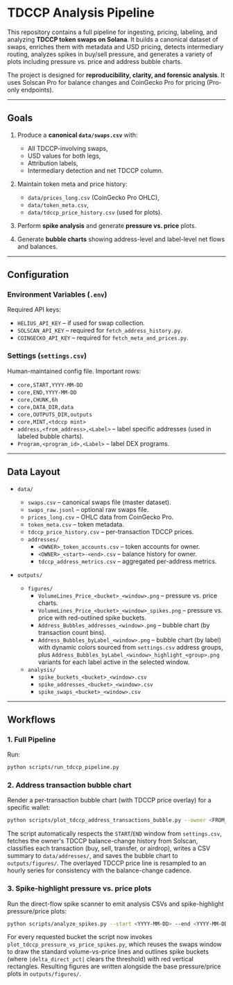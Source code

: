 # TDCCP Analysis Pipeline

This repository contains a full pipeline for ingesting, pricing, labeling, and analyzing **TDCCP token swaps on Solana**. It builds a canonical dataset of swaps, enriches them with metadata and USD pricing, detects intermediary routing, analyzes spikes in buy/sell pressure, and generates a variety of plots including pressure vs. price and address bubble charts.

The project is designed for **reproducibility, clarity, and forensic analysis**. It uses Solscan Pro for balance changes and CoinGecko Pro for pricing (Pro-only endpoints).

---

## Goals

1. Produce a **canonical `data/swaps.csv`** with:
   - All TDCCP-involving swaps,
   - USD values for both legs,
   - Attribution labels,
   - Intermediary detection and net TDCCP column.

2. Maintain token meta and price history:
   - `data/prices_long.csv` (CoinGecko Pro OHLC),
   - `data/token_meta.csv`,
   - `data/tdccp_price_history.csv` (used for plots).

3. Perform **spike analysis** and generate **pressure vs. price** plots.

4. Generate **bubble charts** showing address-level and label-level net flows and balances.

---

## Configuration

### Environment Variables (`.env`)
Required API keys:

- `HELIUS_API_KEY` – if used for swap collection.
- `SOLSCAN_API_KEY` – required for `fetch_address_history.py`.
- `COINGECKO_API_KEY` – required for `fetch_meta_and_prices.py`.

### Settings (`settings.csv`)
Human-maintained config file. Important rows:

- `core,START,YYYY-MM-DD`
- `core,END,YYYY-MM-DD`
- `core,CHUNK,6h`
- `core,DATA_DIR,data`
- `core,OUTPUTS_DIR,outputs`
- `core,MINT,<tdccp mint>`
- `address,<from_address>,<Label>` – label specific addresses (used in labeled bubble charts).
- `Program,<program_id>,<Label>` – label DEX programs.

---

## Data Layout

- `data/`
  - `swaps.csv` – canonical swaps file (master dataset).
  - `swaps_raw.jsonl` – optional raw swaps file.
  - `prices_long.csv` – OHLC data from CoinGecko Pro.
  - `token_meta.csv` – token metadata.
  - `tdccp_price_history.csv` – per-transaction TDCCP prices.
  - `addresses/`
    - `<OWNER>_token_accounts.csv` – token accounts for owner.
    - `<OWNER>_<start>-<end>.csv` – balance history for owner.
    - `tdccp_address_metrics.csv` – aggregated per-address metrics.

- `outputs/`
  - `figures/`
    - `VolumeLines_Price_<bucket>_<window>.png` – pressure vs. price charts.
    - `VolumeLines_Price_<bucket>_<window>_spikes.png` – pressure vs. price with red-outlined spike buckets.
    - `Address_Bubbles_addresses_<window>.png` – bubble chart (by transaction count bins).
    - `Address_Bubbles_byLabel_<window>.png` – bubble chart (by label) with dynamic colors sourced from `settings.csv` address groups, plus `Address_Bubbles_byLabel_<window>_highlight_<group>.png` variants for each label active in the selected window.
  - `analysis/`
    - `spike_buckets_<bucket>_<window>.csv`
    - `spike_addresses_<bucket>_<window>.csv`
    - `spike_swaps_<bucket>_<window>.csv`

---

## Workflows

### 1. Full Pipeline
Run:
```bash
python scripts/run_tdccp_pipeline.py
```

### 2. Address transaction bubble chart
Render a per-transaction bubble chart (with TDCCP price overlay) for a specific wallet:

```bash
python scripts/plot_tdccp_address_transactions_bubble.py --owner <FROM_ADDRESS>
```

The script automatically respects the `START`/`END` window from `settings.csv`, fetches the owner's TDCCP balance-change history from Solscan, classifies each transaction (buy, sell, transfer, or airdrop), writes a CSV summary to `data/addresses/`, and saves the bubble chart to `outputs/figures/`. The overlayed TDCCP price line is resampled to an hourly series for consistency with the balance-change cadence.

### 3. Spike-highlight pressure vs. price plots
Run the direct-flow spike scanner to emit analysis CSVs and spike-highlight pressure/price plots:

```bash
python scripts/analyze_spikes.py --start <YYYY-MM-DD> --end <YYYY-MM-DD>
```

For every requested bucket the script now invokes `plot_tdccp_pressure_vs_price_spikes.py`, which reuses the swaps window to draw the standard volume-vs-price lines and outlines spike buckets (where `|delta_direct_pct|` clears the threshold) with red vertical rectangles. Resulting figures are written alongside the base pressure/price plots in `outputs/figures/`.
